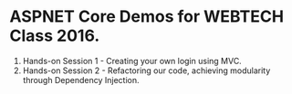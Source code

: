 # ASPNET Core Demos for WEBTECH Class 2016.

1. Hands-on Session 1 - Creating your own login using MVC.
2. Hands-on Session 2 - Refactoring our code, achieving modularity through Dependency Injection.
